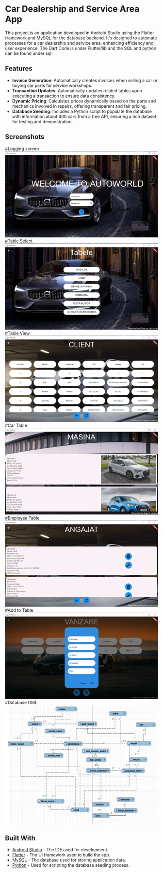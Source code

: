 # Car Dealership and Service Area App

This project is an application developed in Android Studio using the Flutter framework and MySQL for the database backend. It's designed to automate processes for a car dealership and service area, enhancing efficiency and user experience.
The Dart Code is under Flutter/lib and the SQL and python can be found under sql
## Features

- **Invoice Generation**: Automatically creates invoices when selling a car or buying car parts for service workshops.
- **Transaction Updates**: Automatically updates related tables upon executing a transaction to ensure data consistency.
- **Dynamic Pricing**: Calculates prices dynamically based on the parts and mechanics involved in repairs, offering transparent and fair pricing.
- **Database Seeding**: Includes a Python script to populate the database with information about 400 cars from a free API, ensuring a rich dataset for testing and demonstration.

## Screenshots

#Logging screen
![log_in screen](/screenshots/log.png "Logging screen")
#Table Select
![table_select](/screenshots/select.png "Table Select")
#Table View
![Table](/screenshots/table.png "Table View")
#Car Table
![Cars](/screenshots/cars.png "Car Table")
#Employee Table
![Employees](/screenshots/employees.png "Employee Table")
#Add to Table
![Add](/screenshots/add.png "Add to Table")
#Database UML
![Db](/screenshots/db.png "Database UML")

## Built With

- [Android Studio](https://developer.android.com/studio) - The IDE used for development.
- [Flutter](https://flutter.dev/) - The UI framework used to build the app.
- [MySQL](https://www.mysql.com/) - The database used for storing application data.
- [Python](https://www.python.org/) - Used for scripting the database seeding process.
